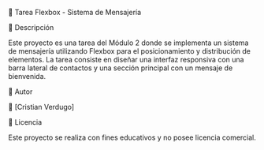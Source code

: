 📌 Tarea Flexbox - Sistema de Mensajería

📖 Descripción

Este proyecto es una tarea del Módulo 2 donde se implementa un sistema de mensajería utilizando Flexbox para el posicionamiento y distribución de elementos. La tarea consiste en diseñar una interfaz responsiva con una barra lateral de contactos y una sección principal con un mensaje de bienvenida.

📝 Autor

👤 [Cristian Verdugo]

📜 Licencia

Este proyecto se realiza con fines educativos y no posee licencia comercial.

